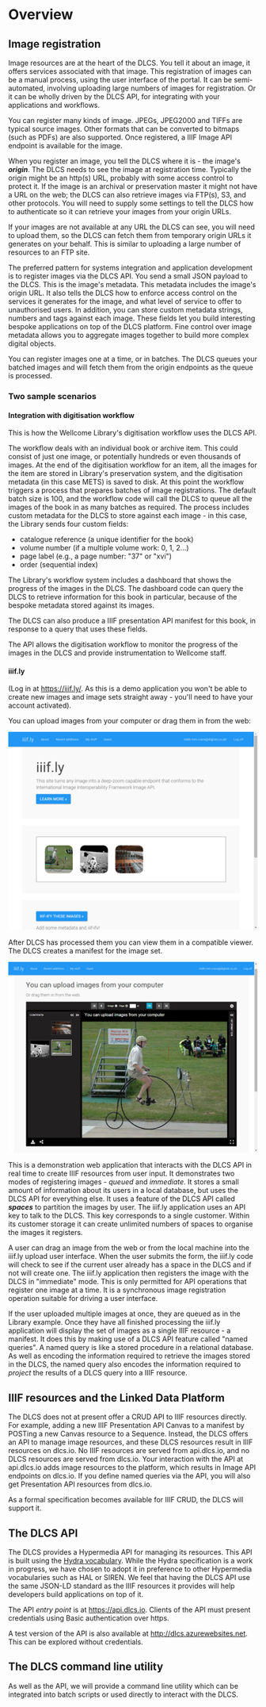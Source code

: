 # Overview

## Image registration

Image resources are at the heart of the DLCS. You tell it about an image, it offers services associated with that image. This registration of images can be a manual process, using the user interface of the portal. It can be semi-automated, involving uploading large numbers of images for registration. Or it can be wholly driven by the DLCS API, for integrating with your applications and workflows.

You can register many kinds of image. JPEGs, JPEG2000 and TIFFs are typical source images. Other formats that can be converted to bitmaps (such as PDFs) are also supported. Once registered, a IIIF Image API endpoint is available for the image.

When you register an image, you tell the DLCS where it is - the image's ***origin***. The DLCS needs to see the image at registration time. Typically the origin might be an http(s) URL, probably with some access control to protect it. If the image is an archival or preservation master it might not have a URL on the web; the DLCS can also retrieve images via FTP(s), S3, and other protocols. You will need to supply some settings to tell the DLCS how to authenticate so it can retrieve your images from your origin URLs.

If your images are not available at any URL the DLCS can see, you will need to upload them, so the DLCS can fetch them from temporary origin URLs it generates on your behalf. This is similar to uploading a large number of resources to an FTP site.

The preferred pattern for systems integration and application development is to register images via the DLCS API. You send a small JSON payload to the DLCS. This is the image's metadata. This metadata includes the image's origin URL. It also tells the DLCS how to enforce access control on the services it generates for the image, and what level of service to offer to unauthorised users. In addition, you can store custom metadata strings, numbers and tags against each image. These fields let you build interesting bespoke applications on top of the DLCS platform. Fine control over image metadata allows you to aggregate images together to build more complex digital objects.

You can register images one at a time, or in batches. The DLCS queues your batched images and will fetch them from the origin endpoints as the queue is processed.


### Two sample scenarios

#### Integration with digitisation workflow

This is how the Wellcome Library's digitisation workflow uses the DLCS API.

The workflow deals with an individual book or archive item. This could consist of just one image, or potentially hundreds or even thousands of images. At the end of the digitisation workflow for an item, all the images for the item are stored in Library's preservation system, and the digitisation metadata (in this case METS) is saved to disk. At this point the workflow triggers a process that prepares batches of image registrations. The default batch size is 100, and the workflow code will call the DLCS to queue all the images of the book in as many batches as required. The process includes custom metadata for the DLCS to store against each image - in this case, the Library sends four custom fields:

* catalogue reference (a unique identifier for the book)
* volume number (if a multiple volume work: 0, 1, 2...)
* page label (e.g., a page number: "37" or "xvi")
* order (sequential index)

The Library's workflow system includes a dashboard that shows the progress of the images in the DLCS. The dashboard code can query the DLCS to retrieve information for this book in particular, because of the bespoke metadata stored against its images.

The DLCS can also produce a IIIF presentation API manifest for this book, in response to a query that uses these fields.

The API allows the digitisation workflow to monitor the progress of the images in the DLCS and provide instrumentation to Wellcome staff.

#### iiif.ly

(Log in at https://iiif.ly/. As this is a demo application you won't be able to create new images and image sets straight away - you'll need to have your account activated).

You can upload images from your computer or drag them in from the web:

![](./iiifly-1.png)

After DLCS has processed them you can view them in a compatible viewer. The DLCS creates a manifest for the image set.

![](./iiifly-2.png)

This is a demonstration web application that interacts with the DLCS API in real time to create IIIF resources from user input. It demonstrates two modes of registering images - *queued* and *immediate*. It stores a small amount of information about its users in a local database, but uses the DLCS API for everything else. It uses a feature of the DLCS API called ***spaces*** to partition the images by user. The iiif.ly application uses an API key to talk to the DLCS. This key corresponds to a single customer. Within its customer storage it can create unlimited numbers of spaces to organise the images it registers.

A user can drag an image from the web or from the local machine into the iiif.ly upload user interface. When the user submits the form, the iiif.ly code will check to see if the current user already has a space in the DLCS and if not will create one. The iiif.ly application then registers the image with the DLCS in "immediate" mode. This is only permitted for API operations that register one image at a time. It is a synchronous image registration operation suitable for driving a user interface. 

If the user uploaded multiple images at once, they are queued as in the Library example. Once they have all finished processing the iiif.ly application will display the set of images as a single IIIF resource - a manifest. It does this by making use of a DLCS API feature called "named queries". A named query is like a stored procedure in a relational database. As well as encoding the information required to retrieve the images stored in the DLCS, the named query also encodes the information required to *project* the results of a DLCS query into a IIIF resource. 


## IIIF resources and the Linked Data Platform

The DLCS does not at present offer a CRUD API to IIIF resources directly. For example, adding a new IIIF Presentation API Canvas to a manifest by POSTing a new Canvas resource to a Sequence. Instead, the DLCS offers an API to manage image resources, and these DLCS resources result in IIIF resources on dlcs.io. No IIIF resources are served from api.dlcs.io, and no DLCS resources are served from dlcs.io. Your interaction with the API at api.dlcs.io adds image resources to the platform, which results in Image API endpoints on dlcs.io. If you define named queries via the API, you will also get Presentation API resources from dlcs.io.

As a formal specification becomes available for IIIF CRUD, the DLCS will support it.

## The DLCS API

The DLCS provides a Hypermedia API for managing its resources. This API is built using the [Hydra vocabulary](http://www.hydra-cg.com/spec/latest/core/). While the Hydra specification is a work in progress, we have chosen to adopt it in preference to other Hypermedia vocabularies such as HAL or SIREN. We feel that having the DLCS API use the same JSON-LD standard as the IIIF resources it provides will help developers build applications on top of it.

The API *entry point* is at https://api.dlcs.io. Clients of the API must present credentials using Basic authentication over https.

A test version of the API is also available at http://dlcs.azurewebsites.net. This can be explored without credentials. 


## The DLCS command line utility

As well as the API, we will provide a command line utility which can be integrated into batch scripts or used directly to interact with the DLCS.


